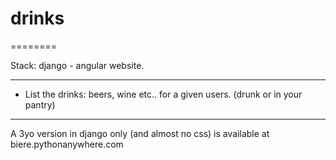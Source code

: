 # drinks
========

Stack: django - angular website.

---

- List the drinks: beers, wine etc.. for a given users. (drunk or in your pantry)

---

A 3yo version in django only (and almost no css) is available at biere.pythonanywhere.com
